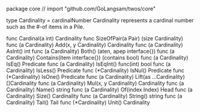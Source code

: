 package core // import "github.com/GoLangsam/twos/core"

type Cardinality = cardinalNumber
    Cardinality represents a cardinal number such as the #-of items in a Pile.


func Cardinal(a int) Cardinality
func SizeOfPair(a Pair) (size Cardinality)
func (a Cardinality) Add(x, y Cardinality) Cardinality
func (a Cardinality) AsInt() int
func (a Cardinality) Both() (aten, apep interface{})
func (a Cardinality) Contains(item interface{}) (contains bool)
func (a Cardinality) IsEq() Predicate
func (a Cardinality) IsEqInt() func(int) bool
func (a Cardinality) IsLess() Predicate
func (*Cardinality) IsNul() Predicate
func (*Cardinality) IsOne() Predicate
func (a Cardinality) Lift(as ...Cardinality) []Cardinality
func (a Cardinality) Mul(x, y Cardinality) Cardinality
func (a Cardinality) Name() string
func (a Cardinality) Of(index Index) Head
func (a Cardinality) Size() Cardinality
func (a Cardinality) String() string
func (a Cardinality) Tail() Tail
func (*Cardinality) Unit() Cardinality
